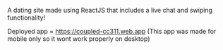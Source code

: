 A dating site made using ReactJS that includes a live chat and swiping functionality!

Deployed app = https://coupled-cc311.web.app (This app was made for mobile only so it wont work properly on desktop)
